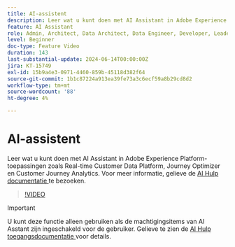 ```yaml
---
title: AI-assistent
description: Leer wat u kunt doen met AI Assistant in Adobe Experience Platform-toepassingen zoals Real-time Customer Data Platform, Journey Optimizer en Customer Journey Analytics.
feature: AI Assistant
role: Admin, Architect, Data Architect, Data Engineer, Developer, Leader, User
level: Beginner
doc-type: Feature Video
duration: 143
last-substantial-update: 2024-06-14T00:00:00Z
jira: KT-15749
exl-id: 15b9a4e3-0971-4460-859b-45118d382f64
source-git-commit: 1b1c87224a913ea39fe73a3c6ecf59a8b29cd8d2
workflow-type: tm+mt
source-wordcount: '88'
ht-degree: 4%

---
```


# AI-assistent

Leer wat u kunt doen met AI Assistant in Adobe Experience Platform-toepassingen zoals Real-time Customer Data Platform, Journey Optimizer en Customer Journey Analytics. Voor meer informatie, gelieve de [ AI Hulp documentatie ](https://experienceleague.adobe.com/en/docs/experience-platform/ai-assistant/home) te bezoeken.

>[!VIDEO](https://video.tv.adobe.com/v/3429845/?learn=on)

>[!IMPORTANT]
>
> U kunt deze functie alleen gebruiken als de machtigingsitems van AI Asstant zijn ingeschakeld voor de gebruiker. Gelieve te zien de [ AI Hulp toegangsdocumentatie ](https://experienceleague.adobe.com/en/docs/experience-platform/ai-assistant/access) voor details.
